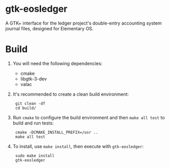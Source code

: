 # gtk-eosledger

A GTK+ interface for the ledger project's double-entry accounting system journal files, designed for Elementary OS.

# Build

1. You will need the following dependencies:

    * cmake
    * libgtk-3-dev
    * valac

2. It's recommended to create a clean build environment:

        git clean -df
        cd build/

3. Run `cmake` to configure the build environment and then `make all test` to build and run tests:

        cmake -DCMAKE_INSTALL_PREFIX=/usr ..
        make all test

4. To install, use `make install`, then execute with `gtk-eosledger`:

        sudo make install
        gtk-eosledger
